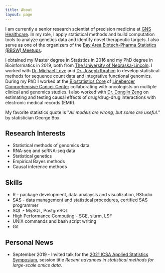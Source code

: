 ```yaml
---
title: About
layout: page
---
```

<!-- ![Profile Image]({{ site.url }}/{{ site.picture }}) -->


I am currently a senior research scientist of precision medicine at [GNS Healthcare](https://www.gnshealthcare.com/). In my role, I apply statistical methods and build computation tools to analyze genetics data and identify novel therapeutic targets. I also serve as one of the organizers of the [Bay Area Biotech-Pharma Statistics (BBSW) Meetups](https://www.bbsw.org/meetupabout).

I obtained my Master degree in Statistics in 2016 and my PhD degree in Bioinformatics in 2019, both from [The University of Nebraska-Lincoln](https://www.unl.edu/). I worked with [Dr. Michael Love](https://mikelove.github.io) and [Dr. Joseph Ibrahim](https://sph.unc.edu/adv_profile/joseph-g-ibrahim-phd/) to develop statistical methods for sequence count data and integrative functional genomics. During my PhD I worked at the [Biostatistics Core](https://unclineberger.org/biostats/) of [Lineberger Comprehensive Cancer Center](https://unclineberger.org/) collaborating with oncologists on multiple clinical and genomics studies. I also worked with [Dr. Donglin Zeng](http://bios.unc.edu/~dzeng/) on estimating and testing causal effects of drug/drug-drug interactions with electronic medical records (EMR).

<!--I am originally from China, and was born and raised in Shandong. During my senior year at [The Shandong University](https://english.cueb.edu.cn/) (首都经济贸易大学) majoring in Biology, I realized that I am more interested in developing and applying statistical methods to answer healthcare questions. This idea motivated my decision to apply to graduate school in Statistics, Bioinformatics, and Machine Learning to join biotech industry upon graduation.-->

My favorite statistics quote is "*All models are wrong, but some are useful.*" by statistician George Box.

<h2>Research Interests</h2>

<ul class="interest-list">
	<li>Statistical methods of genomics data</li>
	<li>RNA-seq and scRNA-seq data</li>
	<li>Statistical genetics</li>
	<li>Empirical Bayes methods</li>
	<li>Causal inference methods</li>
</ul>

<h2>Skills</h2>

<ul class="skill-list">
	<li>R - package development, data analaysis and visualization, RStudio</li>
	<li>SAS - data management and statistical procedures, certified SAS programmer </li>
	<li>SQL - MySQL, PostgreSQL</li>
	<li>High Performance Computing - SGE, slurm, LSF</li>
	<li>UNIX commands and bash script writing</li>
	<li>Git</li>
</ul>

<h2>Personal News</h2>
<ul class="news-list">
	<li><p>September 2019 - Invited talk for the <a href="https://symposium2021.icsa.org/">2021 ICSA Applied Statistics Symposium</a>, session title <em>Recent advances in statistical methods for large-scale omics data</em>. </p></li>
</ul>
